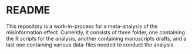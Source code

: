 # README

This repository is a work-in-process for a meta-analysis of the misinformation effect. Currently, it consists of three folder, one containing the R scripts for the analysis, another containing manuscripts drafts, and a last one containing various data-files needed to conduct the analysis.

